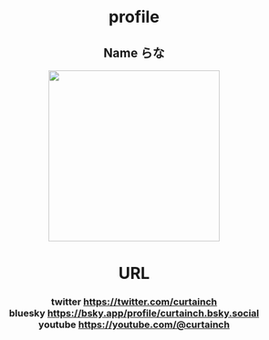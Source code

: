　<meta charset=”UTF-8″></meta>
<h1 align="center">profile</h1>
<h2 align="center">Name らな</h2>
<p align="center"><img src="https://github.com/curtainch/website/assets/57213007/a3c2cb98-1569-4b86-b116-42cacee9159f" width="300"></img></p>
<h1 align="center">URL</h1>
<h3 align="center">
twitter <a href="https://twitter.com/curtainch" target="_blank">https://twitter.com/curtainch<br></a>
bluesky <a href="https://bsky.app/profile/curtainch.bsky.social" target="_blank">https://bsky.app/profile/curtainch.bsky.social<br></a>
youtube <a href="https://youtube.com/@curtainch" target="_blank">https://youtube.com/@curtainch<br></a>
</h3>
